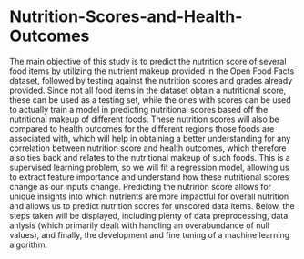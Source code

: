# Nutrition-Scores-and-Health-Outcomes


The main objective of this study is to predict the nutrition score of several food items by utilizing the nutrient makeup provided in the Open Food Facts dataset, followed by testing against the nutrition scores and grades already provided. Since not all food items in the dataset obtain a nutritional score, these can be used as a testing set, while the ones with scores can be used to actually train a model in predicting nutritional scores based off the nutritional makeup of different foods. These nutrition scores will also be compared to health outcomes for the different regions those foods are associated with, which will help in obtaining a better understanding for any correlation between nutrition score and health outcomes, which therefore also ties back and relates to the nutritional makeup of such foods.
This is a supervised learning problem, so we will fit a regression model, allowing us to extract feature importance and understand how these nutritional scores change as our inputs change. Predicting the nutririon score allows for unique insights into which nutrients are more impactful for overall nutrition and allows us to predict nutrition scores for unscored data items.
Below, the steps taken will be displayed, including plenty of data preprocessing, data anlysis (which primarily dealt with handling an overabundance of null values), and finally, the development and fine tuning of a machine learning algorithm.
